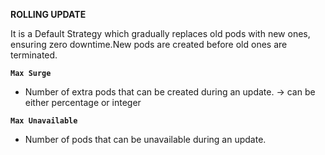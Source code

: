 **ROLLING UPDATE**

It is a Default Strategy which gradually replaces old pods with new ones, ensuring zero downtime.New pods are created before old ones are terminated.

**`Max Surge`**
- Number of extra pods that can be created during an update. → can be either percentage or integer

**`Max Unavailable`**
- Number of pods that can be unavailable during an update.
